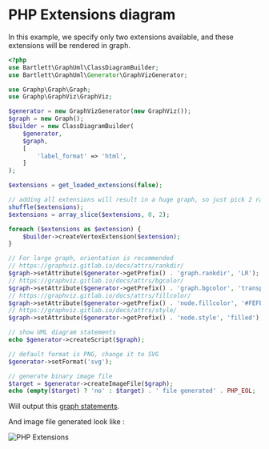 <!-- markdownlint-disable MD013 -->
# PHP Extensions diagram

In this example, we specify only two extensions available, and these extensions will be rendered in graph.

```php
<?php
use Bartlett\GraphUml\ClassDiagramBuilder;
use Bartlett\GraphUml\Generator\GraphVizGenerator;

use Graphp\Graph\Graph;
use Graphp\GraphViz\GraphViz;

$generator = new GraphVizGenerator(new GraphViz());
$graph = new Graph();
$builder = new ClassDiagramBuilder(
    $generator,
    $graph,
    [
        'label_format' => 'html',
    ]
);

$extensions = get_loaded_extensions(false);

// adding all extensions will result in a huge graph, so just pick 2 random ones
shuffle($extensions);
$extensions = array_slice($extensions, 0, 2);

foreach ($extensions as $extension) {
    $builder->createVertexExtension($extension);
}

// For large graph, orientation is recommended
// https://graphviz.gitlab.io/docs/attrs/rankdir/
$graph->setAttribute($generator->getPrefix() . 'graph.rankdir', 'LR');
// https://graphviz.gitlab.io/docs/attrs/bgcolor/
$graph->setAttribute($generator->getPrefix() . 'graph.bgcolor', 'transparent');
// https://graphviz.gitlab.io/docs/attrs/fillcolor/
$graph->setAttribute($generator->getPrefix() . 'node.fillcolor', '#FEFECE');
// https://graphviz.gitlab.io/docs/attrs/style/
$graph->setAttribute($generator->getPrefix() . 'node.style', 'filled');

// show UML diagram statements
echo $generator->createScript($graph);

// default format is PNG, change it to SVG
$generator->setFormat('svg');

// generate binary image file
$target = $generator->createImageFile($graph);
echo (empty($target) ? 'no' : $target) . ' file generated' . PHP_EOL;
```

Will output this [graph statements](./php_extensions.html.gv).

And image file generated look like :

![PHP Extensions](./php_extensions.graphviz.svg)
